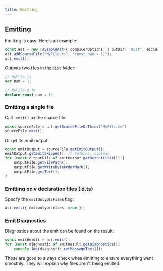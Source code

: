 ```yaml
---
title: Emitting
---
```


## Emitting

Emitting is easy. Here's an example:

```ts
const ast = new TsSimpleAst({ compilerOptions: { outDir: "dist", declaration: true } });
ast.addSourceFile("MyFile.ts", "const num = 1;");
ast.emit();
```

Outputs two files in the `dist` folder:

```ts
// MyFile.js
var num = 1;

// MyFile.d.ts
declare const num = 1;
```

### Emitting a single file

Call `.emit()` on the source file:

```ts
const sourceFile = ast.getSourceFileOrThrow("MyFile.ts");
sourceFile.emit();
```

Or get its emit output:

```ts
const emitOutput = sourceFile.getEmitOutput();
emitOutput.getEmitSkipped(); // returns: boolean
for (const outputFile of emitOutput.getOutputFiles()) {
    outputFile.getFilePath();
    outputFile.getWriteByteOrderMark();
    outputFile.getText();
}
```

### Emitting only declaration files (.d.ts)

Specify the `emitOnlyDtsFiles` flag:

```ts
ast.emit({ emitOnlyDtsFiles: true });
```

### Emit Diagnostics

Diagnostics about the emit can be found on the result:

```ts
const emitResult = ast.emit();
for (const diagnostic of emitResult.getDiagnostics())
    console.log(diagnostic.getMessageText());
```

These are good to always check when emitting to ensure everything went smoothly. They will explain why files aren't being emitted.
